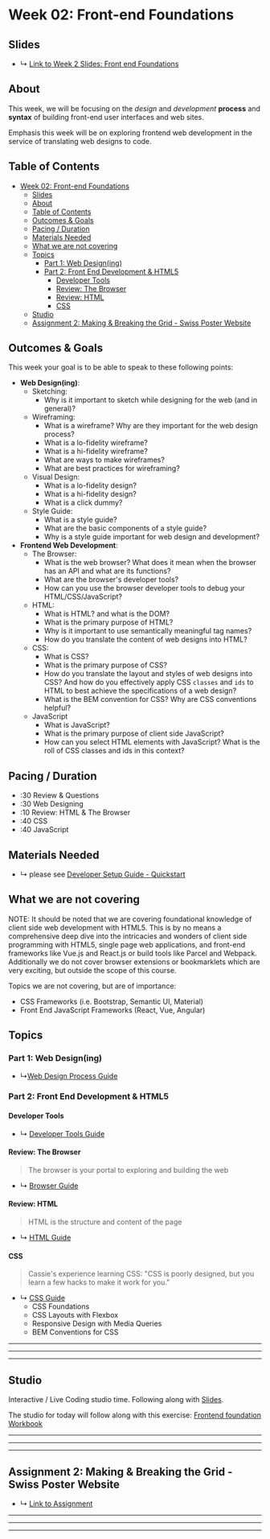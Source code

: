 # Week 02: Front-end Foundations


## Slides
* ↳ [Link to Week 2 Slides: Front end Foundations](https://docs.google.com/presentation/d/1SmikZdPLX_ZVAhSsKsQ4zNMAbewkBVSCZCzQqXCM6Ws/edit#slide=id.g6e5fe467ba_0_0)


## About

This week, we will be focusing on the *design* and *development* **process** and **syntax** of building front-end user interfaces and web sites. 

Emphasis this week will be on exploring frontend web development in the service of translating web designs to code. 

## Table of Contents
- [Week 02: Front-end Foundations](#week-02-front-end-foundations)
  - [Slides](#slides)
  - [About](#about)
  - [Table of Contents](#table-of-contents)
  - [Outcomes & Goals](#outcomes--goals)
  - [Pacing / Duration](#pacing--duration)
  - [Materials Needed](#materials-needed)
  - [What we are not covering](#what-we-are-not-covering)
  - [Topics](#topics)
    - [Part 1: Web Design(ing)](#part-1-web-designing)
    - [Part 2: Front End Development & HTML5](#part-2-front-end-development--html5)
      - [Developer Tools](#developer-tools)
      - [Review: The Browser](#review-the-browser)
      - [Review: HTML](#review-html)
      - [CSS](#css)
  - [Studio](#studio)
  - [Assignment 2: Making & Breaking the Grid - Swiss Poster Website](#assignment-2-making--breaking-the-grid---swiss-poster-website)

## Outcomes & Goals

This week your goal is to be able to speak to these following points:

* **Web Design(ing)**:
  * Sketching: 
    * Why is it important to sketch while designing for the web (and in general)?
  * Wireframing: 
    * What is a wireframe? Why are they important for the web design process?
    * What is a lo-fidelity wireframe?
    * What is a hi-fidelity wireframe?
    * What are ways to make wireframes?
    * What are best practices for wireframing?
  * Visual Design:
    * What is a lo-fidelity design?
    * What is a hi-fidelity design?
    * What is a click dummy? 
  * Style Guide:
    * What is a style guide?
    * What are the basic components of a style guide?
    * Why is a style guide important for web design and development?
* **Frontend Web Development**:
  * The Browser:
    * What is the web browser? What does it mean when the browser has an API and what are its functions?
    * What are the browser's developer tools?
    * How can you use the browser developer tools to debug your HTML/CSS/JavaScript?
  * HTML:
    * What is HTML? and what is the DOM?
    * What is the primary purpose of HTML?
    * Why is it important to use semantically meaningful tag names?
    * How do you translate the content of web designs into HTML?
  * CSS:
    * What is CSS?
    * What is the primary purpose of CSS?
    * How do you translate the layout and styles of web designs into CSS? And how do you effectively apply CSS `classes` and `ids` to HTML to best achieve the specifications of a web design?
    * What is the BEM convention for CSS? Why are CSS conventions helpful?
  * JavaScript
    * What is JavaScript?
    * What is the primary purpose of client side JavaScript?
    * How can you select HTML elements with JavaScript? What is the roll of CSS classes and ids in this context?

 ## Pacing / Duration
- :30 Review & Questions
- :30 Web Designing
- :10 Review: HTML & The Browser
- :40 CSS
- :40 JavaScript

## Materials Needed

* ↳ please see [Developer Setup Guide - Quickstart](../guides/developer-setup-guide.md#quickstart)
  
## What we are not covering

NOTE: It should be noted that we are covering foundational knowledge of client side web development with HTML5. This is by no means a comprehensive deep dive into the intricacies and wonders of client side programming with HTML5, single page web applications, and front-end frameworks like Vue.js and React.js or build tools like Parcel and Webpack. Additionally we do not cover browser extensions or bookmarklets which are very exciting, but outside the scope of this course. 

Topics we are not covering, but are of importance:
* CSS Frameworks (i.e. Bootstrap, Semantic UI, Material)
* Front End JavaScript Frameworks (React, Vue, Angular)


## Topics

### Part 1: Web Design(ing)

* ↳[Web Design Process Guide](../guides/web-design-process.md)

### Part 2: Front End Development & HTML5

#### Developer Tools
* ↳ [Developer Tools Guide](../guides/dev-tools.md)

#### Review: The Browser

> The browser is your portal to exploring and building the web

* ↳ [Browser Guide](../guides/browser-guide.md)

#### Review: HTML

> HTML is the structure and content of the page

* ↳ [HTML Guide](../guides/html-guide.md)

#### CSS

> Cassie's experience learning CSS: "CSS is poorly designed, but you learn a few hacks to make it work for you."

* ↳ [CSS Guide](../guides/css-guide.md)
  * CSS Foundations
  * CSS Layouts with Flexbox
  * Responsive Design with Media Queries
  * BEM Conventions for CSS



<!-- 
#### JavaScript: Part 1

> Make your things interactive with JavaScript

* ↳ [JavaScript Frontend Guide](../guides/javascript-frontend-guide.md)
  * JavaScript Foundations: ES6/ES2015, Array Methods, Object Methods
  * JavaScript and the DOM: DOM Selectors & Event Listeners/Handlers
-->

***
***
***

## Studio

Interactive / Live Coding studio time. Following along with [Slides](https://docs.google.com/presentation/d/1SmikZdPLX_ZVAhSsKsQ4zNMAbewkBVSCZCzQqXCM6Ws/edit?usp=sharing). 

The studio for today will follow along with this exercise: [Frontend foundation Workbook](https://github.com/itp-dwd/front-end-foundations-workbook)


***
***
***

## Assignment 2: Making & Breaking the Grid - Swiss Poster Website

* ↳ [Link to Assignment](../assignments/02_assignment.md)




***
***
*** 


<!-- 
Bibliography

References

TBD

 Terms
* DOM:
  * Document Object Model
* HTML:
  * Hypertext markup language
* CSS:
  * Cascading style sheets
* BEM:
  * Block-Element-Modifier
* AJAX:
  * Asynchronous Javascript And XML
* Callback functions:
  * ...

 -->
